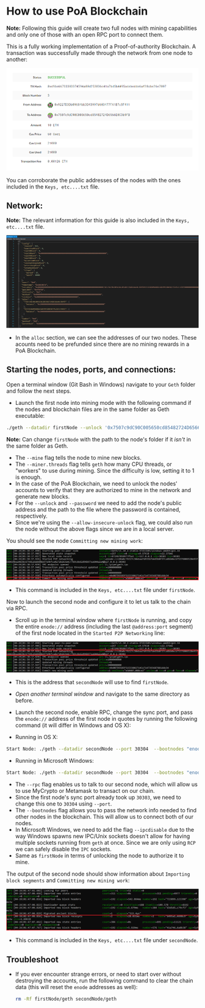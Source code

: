 # How to use PoA Blockchain

**Note:** Following this guide will create two full nodes with mining capabilities and only one of those with an open RPC port to connect them.

This is a fully working implementation of a Proof-of-authority Blockchain. A transaction was successfully made through the network from one node to another:

![successTxPoa](https://github.com/Santiago-Pedemonte/Private-Blockchains/blob/main/Screenshots/successfulTransaction.png)

You can corroborate the public addresses of the nodes with the ones included in the `Keys, etc....txt` file.

## Network:
**Note:** The relevant information for this guide is also included in the `Keys, etc....txt` file.

![networkPoA](https://github.com/Santiago-Pedemonte/Private-Blockchains/blob/main/Screenshots/zbnetConfigSS.png)

* In the `alloc` section, we can see the addresses of our two nodes. These acounts need to be prefunded since there are no mining rewards in a PoA Blockchain.

## Starting the nodes, ports, and connections:

Open a terminal window (Git Bash in Windows) navigate to your `Geth` folder and follow the next steps.

* Launch the first node into mining mode with the following command if the nodes and blockchain files are in the same folder as Geth executable:

 ```bash
 ./geth --datadir firstNode --unlock '0x7507c9dC90C005650cd85482724D6566E0C3b9FB' --password 'password1.txt' --allow-insecure-unlock --mine --miner.threads 1 --rpc
 ```
 **Note:** Can change `firstNode` with the path to the node's folder if it *isn't* in the same folder as Geth.

 * The `--mine` flag tells the node to mine new blocks.
 * The `--miner.threads` flag tells `geth` how many CPU threads, or "workers" to use during mining. Since the difficulty is low, setting it to 1 is enough.
 * In the case of the PoA Blockchain, we need to unlock the nodes' accounts to verify that they are authorized to mine in the network and generate new blocks.
 * For the `--unlock` and `--password` we need to add the node's public address and the path to the file where the password is contained, respectively.
 * Since we're using the `--allow-insecure-unlock` flag, we could also run the node without the above flags since we are in a local server.
 
You should see the node `Committing new mining work`:

![node mining](https://github.com/Santiago-Pedemonte/Private-Blockchains/blob/main/Screenshots/miningStarted.png)

* This command is included in the `Keys, etc....txt` file under `firstNode`.

Now to launch the second node and configure it to let us talk to the chain via RPC.

* Scroll up in the terminal window where `firstNode` is running, and copy the entire `enode://` address (including the last `@address:port` segment) of the first node located in the `Started P2P Networking` line:

 ![enodeid](https://github.com/Santiago-Pedemonte/Private-Blockchains/blob/main/Screenshots/enodeTerminal.png)

* This is the address that `secondNode` will use to find `firstNode`.

* *Open another terminal window* and navigate to the same directory as before.

* Launch the second node, enable RPC, change the sync port, and pass the `enode://` address of the first node in quotes by running the following command (it will differ in Windows and OS X):

 * Running in OS X:
 ```bash
 Start Node: ./geth --datadir secondNode --port 30304  --bootnodes "enode://<replace with firstNode enode address>" --ipcdisable --mine --miner.threads 1 --unlock '0x9227D3Db09684bb3D43997d603477FA1B7c5F411' --password 'password2.txt'  --allow-insecure-unlock
 ```

 * Running in Microsoft Windows:
 ```bash
 Start Node: ./geth --datadir secondNode --port 30304  --bootnodes "enode://<replace with firstNode enode address>" --ipcdisable --mine --miner.threads 1 --unlock '0x9227D3Db09684bb3D43997d603477FA1B7c5F411' --password 'password2.txt'  --allow-insecure-unlock
 ```
 
 * The `--rpc` flag enables us to talk to our second node, which will allow us to use MyCrypto or Metamask to transact on our chain.
 * Since the first node's sync port already took up `30303`, we need to change this one to `30304` using `--port`.
 * The `--bootnodes` flag allows you to pass the network info needed to find other nodes in the blockchain. This will allow us to connect both of our nodes.
 * In Microsoft Windows, we need to add the flag `--ipcdisable` due to the way Windows spawns new IPC/Unix sockets doesn't allow for having multiple sockets running from `geth` at once. Since we are only using `RCP` we can safely disable the `IPC` sockets.
 * Same as `firstNode` in terms of unlocking the node to authorize it to mine.

The output of the second node should show information about `Importing block segments` and `Committing new mining work`:

 ![node sync](https://github.com/Santiago-Pedemonte/Private-Blockchains/blob/main/Screenshots/secondNodeStart.png)

* This command is included in the `Keys, etc....txt` file under `secondNode`.

## Troubleshoot

* If you ever encounter strange errors, or need to start over without destroying the accounts, run the following command to clear the chain data (this will reset the `enode` addresses as well):

  ```bash
  rm -Rf firstNode/geth secondNode/geth
  ```
